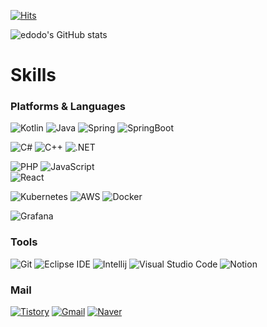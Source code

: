 [![Hits](https://hits.seeyoufarm.com/api/count/incr/badge.svg?url=https%3A%2F%2Fgithub.com%2Fedodo&count_bg=%2379C83D&title_bg=%23555555&icon=&icon_color=%23E7E7E7&title=git+hit&edge_flat=false)](https://hits.seeyoufarm.com)

![edodo's GitHub stats](https://github-readme-stats.vercel.app/api?username=edodo&count_private=true&show_icons=true&theme=radical)

# Skills
### Platforms & Languages
![Kotlin](https://img.shields.io/badge/kotlin-%237F52FF.svg?style=for-the-badge&logo=kotlin&logoColor=white)
![Java](https://img.shields.io/badge/java-%23ED8B00.svg?style=for-the-badge&logo=java&logoColor=white)
![Spring](https://img.shields.io/badge/Spring-6DB33F.svg?&style=for-the-badge&logo=Spring&logoColor=white)
![SpringBoot](https://img.shields.io/badge/SpringBoot-3776AB.svg?&style=for-the-badge&logo=SpringBoot&logoColor=white)  

![C#](https://img.shields.io/badge/c%23-%23239120.svg?style=for-the-badge&logo=c-sharp&logoColor=white)
![C++](https://img.shields.io/badge/c++-%2300599C.svg?style=for-the-badge&logo=c%2B%2B&logoColor=white)
![.NET](https://img.shields.io/badge/DOTNET-3DDC84.svg?&style=for-the-badge&logo=DOTNET&logoColor=white)  

![PHP](https://img.shields.io/badge/php-%23777BB4.svg?style=for-the-badge&logo=php&logoColor=white)
![JavaScript](https://img.shields.io/badge/JavaScript-F7DF1E.svg?&style=for-the-badge&logo=JavaScript&logoColor=white)  
![React](https://img.shields.io/badge/-ReactJs-61DAFB?logo=react&logoColor=white&style=for-the-badge)  

![Kubernetes](https://img.shields.io/badge/kubernetes-%23326ce5.svg?style=for-the-badge&logo=kubernetes&logoColor=white)
![AWS](https://img.shields.io/badge/AWS-%23FF9900.svg?style=for-the-badge&logo=amazon-aws&logoColor=white)
![Docker](https://img.shields.io/badge/docker-%230db7ed.svg?style=for-the-badge&logo=docker&logoColor=white)  

![Grafana](https://img.shields.io/badge/grafana-%23F46800.svg?style=for-the-badge&logo=grafana&logoColor=white)

### Tools
![Git](https://img.shields.io/badge/Git-F05032.svg?&style=for-the-badge&logo=Git&logoColor=white)
![Eclipse IDE](https://img.shields.io/badge/Eclipse%20IDE-2C2255.svg?&style=for-the-badge&logo=Eclipse%20IDE&logoColor=white)
![Intellij](https://img.shields.io/badge/IntelliJ-3DDC84.svg?&style=for-the-badge&logo=IntelliJ&logoColor=white)
![Visual Studio Code](https://img.shields.io/badge/Visual%20Studio%20Code-007ACC.svg?&style=for-the-badge&logo=Visual%20Studio%20Code&logoColor=white)
![Notion](https://img.shields.io/badge/Notion-%23000000.svg?style=for-the-badge&logo=notion&logoColor=white)

### Mail
[![Tistory](http://img.shields.io/badge/Tistory-6DB33F?style=flat-square&logo=tistory&link=https://edodo.tistory.com/)](https://edodo.tistory.com/)
[![Gmail](https://img.shields.io/badge/Gmail-d14836?style=flat-square&logo=Gmail&logoColor=white&link=mailto:csm0222@gmail.com)](mailto:csm0222@gmail.com)
[![Naver](https://img.shields.io/badge/Naver-03C75A?style=flat-square&logo=Naver&logoColor=white&link=mailto:csm0222@naver.com)](mailto:csm0222@naver.com)

<!--
**edodo/edodo** is a ✨ _special_ ✨ repository because its `README.md` (this file) appears on your GitHub profile.

Here are some ideas to get you started:

- 🔭 I’m currently working on ...
- 🌱 I’m currently learning ...
- 👯 I’m looking to collaborate on ...
- 🤔 I’m looking for help with ...
- 💬 Ask me about ...
- 📫 How to reach me: ...
- 😄 Pronouns: ...
- ⚡ Fun fact: ...
-->
